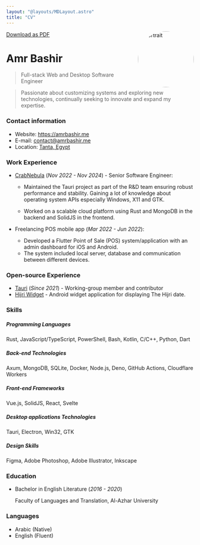 ```yaml
---
layout: "@layouts/MDLayout.astro"
title: "CV"
---
```



<a class="print:hidden opacity-50! hover:opacity-100!" href="/cv.pdf" download="Amr Bashir - CV">
	<span class="i-ri-arrow-down-line"></span> Download as PDF
</a>

<img src="/portrait.webp" alt="portrait" width="150" height="150" style="border-radius: 50%" class="ml-2px" align="right"/>


# Amr Bashir

> Full-stack Web and Desktop Software Engineer

> Passionate about customizing systems and exploring new technologies,
> continually seeking to innovate and expand my expertise.

### Contact information

- Website: https://amrbashir.me
- E-mail: contact@amrbashir.me
- Location: [Tanta, Egypt](https://maps.app.goo.gl/w8qBz34YJ8f9XPMH8)

### Work Experience

- [CrabNebula](https://crabnebula.dev/) (_Nov 2022 - Nov 2024_) - Senior Software Engineer:

	- Maintained the Tauri project as part of the R&D team ensuring robust performance and stability.
      Gaining a lot of knowledge about operating system APIs especially Windows, X11 and GTK.

	- Worked on a scalable cloud platform using Rust and MongoDB in the backend and SolidJS in the frontend.

- Freelancing POS mobile app (_Mar 2022 - Jun 2022_):

	- Developed a Flutter Point of Sale (POS) system/application with an admin dashboard for iOS and Android.
	- The system included local server, database and communication between different devices.

### Open-source Experience

- [Tauri](https://tauri.app) (_Since 2021_) -  Working-group member and contributor
- [Hijri Widget](https://github.com/amrbashir/hijri-widget) - Android widget application for displaying The Hijri date.

### Skills

##### _Programming Languages_

Rust, JavaScript/TypeScript, PowerShell, Bash, Kotlin, C/C++, Python, Dart

##### _Back-end Technologies_

Axum, MongoDB, SQLite, Docker, Node.js, Deno, GitHub Actions, Cloudflare Workers

##### _Front-end Frameworks_

Vue.js, SolidJS, React, Svelte

##### _Desktop applications Technologies_

Tauri, Electron, Win32, GTK

##### _Design Skills_

Figma, Adobe Photoshop, Adobe Illustrator, Inkscape

### Education

- Bachelor in English Literature (_2016 - 2020_)

	Faculty of Languages ​and Translation, Al-Azhar University


### Languages

- Arabic (Native)
- English (Fluent)
